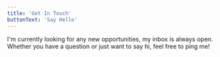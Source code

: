 ```yaml
---
title: 'Get In Touch'
buttonText: 'Say Hello'
---
```


I'm currently looking for any new opportunities, my inbox is always open. Whether you have a question or just want to say hi, feel free to ping me!
